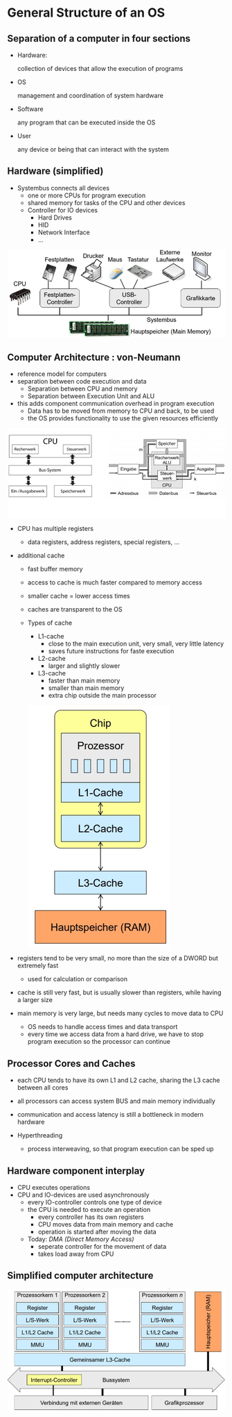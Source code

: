 # General Structure of an OS

## Separation of a computer in four sections

- Hardware:

    collection of devices that allow the execution of programs

- OS

    management and coordination of system hardware

- Software

    any program that can be executed inside the OS

- User

    any device or being that can interact with the system

## Hardware (simplified)

- Systembus connects all devices
  - one or more CPUs for program execution
  - shared memory for tasks of the CPU and other devices
  - Controller for IO devices
    - Hard Drives
    - HID
    - Network Interface
    - ...

!["Systembus Floiwchart"](images/BUS_Systembus-Flowchart.jpg)

## Computer Architecture : von-Neumann

- reference model for computers
- separation between code execution and data
  - Separation between CPU and memory
  - Separation between Execution Unit and ALU
- this adds component communication overhead in program execution
  - Data has to be moved from memory to CPU and back, to be used
  - the OS provides functionality to use the given resources efficiently

!["CPU Model Flowchart"](images/CPU_model-flowchart.jpg)

- CPU has multiple registers
  - data registers, address registers, special registers, ...
- additional cache
  - fast buffer memory
  - access to cache is much faster compared to memory access
  - smaller cache = lower access times
  - caches are transparent to the OS
  - Types of cache
    - L1-cache
      - close to the main execution unit, very small, very little latency
      - saves future instructions for faste execution
    - L2-cache
      - larger and slightly slower
    - L3-cache
      - faster than main memory
      - smaller than main memory
      - extra chip outside the main processor

    !["CPU registers & cache flowchart"](images/CPU_registers-and-memory.jpg)

- registers tend to be very small, no more than the size of a DWORD but extremely fast
  - used for calculation or comparison
- cache is still very fast, but is usually slower than registers, while having a larger size
- main memory is very large, but needs many cycles to move data to CPU
  - OS needs to handle access times and data transport
  - every time we access data from a hard drive, we have to stop program execution so the processor can continue

## Processor Cores and Caches

- each CPU tends to have its own L1 and L2 cache, sharing the L3 cache between all cores
- all processors can access system BUS and main memory individually
- communication and access latency is still a bottleneck in modern hardware

- Hyperthreading
  - process interweaving, so that program execution can be sped up

## Hardware component interplay

- CPU executes operations
- CPU and IO-devices are used asynchronously
  - every IO-controller controls one type of device
  - the CPU is needed to execute an operation
    - every controller has its own registers
    - CPU moves data from main memory and cache
    - operation is started after moving the data
  - Today: _DMA (Direct Memory Access)_
    - seperate controller for the movement of data
    - takes load away from CPU

## Simplified computer architecture

!["Main Components of a computer"](images/Computer_Arch_Simplified.jpg)